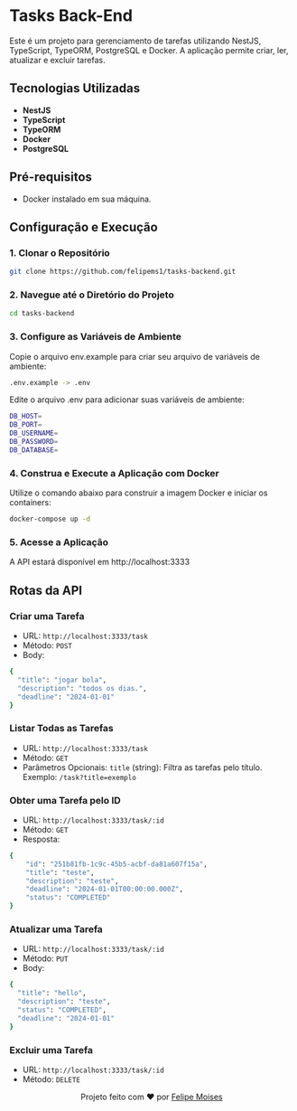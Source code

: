 # Tasks Back-End

Este é um projeto para gerenciamento de tarefas utilizando NestJS, TypeScript, TypeORM, PostgreSQL e Docker. A aplicação permite criar, ler, atualizar e excluir tarefas.

## Tecnologias Utilizadas

- **NestJS** 
- **TypeScript** 
- **TypeORM** 
- **Docker** 
- **PostgreSQL**

## Pré-requisitos

- Docker instalado em sua máquina.

## Configuração e Execução

### 1. Clonar o Repositório

```bash
git clone https://github.com/felipems1/tasks-backend.git
```

### 2. Navegue até o Diretório do Projeto

```bash
cd tasks-backend
```

### 3. Configure as Variáveis de Ambiente

Copie o arquivo env.example para criar seu arquivo de variáveis de ambiente:

```bash
.env.example -> .env
```

Edite o arquivo .env para adicionar suas variáveis de ambiente:

```bash
DB_HOST=
DB_PORT=
DB_USERNAME=
DB_PASSWORD=
DB_DATABASE=
```

### 4. Construa e Execute a Aplicação com Docker
Utilize o comando abaixo para construir a imagem Docker e iniciar os containers:

```bash
docker-compose up -d
```

### 5. Acesse a Aplicação
A API estará disponível em http://localhost:3333

## Rotas da API

### Criar uma Tarefa

- URL: `http://localhost:3333/task`
- Método: `POST`
- Body: 
```bash
{
  "title": "jogar bola",
  "description": "todos os dias.",
  "deadline": "2024-01-01"
}
```

### Listar Todas as Tarefas

- URL: `http://localhost:3333/task`
- Método: `GET`
- Parâmetros Opcionais: `title` (string): Filtra as tarefas pelo título. Exemplo: `/task?title=exemplo`

### Obter uma Tarefa pelo ID

- URL: `http://localhost:3333/task/:id`
- Método: `GET`
- Resposta:
```bash
{
	"id": "251b81fb-1c9c-45b5-acbf-da81a607f15a",
	"title": "teste",
	"description": "teste",
	"deadline": "2024-01-01T00:00:00.000Z",
	"status": "COMPLETED"
}
```

### Atualizar uma Tarefa

- URL: `http://localhost:3333/task/:id`
- Método: `PUT`
- Body: 
```bash
{
  "title": "hello",
  "description": "teste",
  "status": "COMPLETED",
  "deadline": "2024-01-01"
}
```

### Excluir uma Tarefa

- URL: `http://localhost:3333/task/:id`
- Método: `DELETE`

<p align="center">Projeto feito com ❤️ por <a href="https://www.linkedin.com/in/felipems1/">Felipe Moises</a></p>
